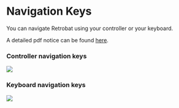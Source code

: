 # Navigation Keys

You can navigate Retrobat using your controller or your keyboard.

A detailed pdf notice can be found [here](http://retrobat.ovh/notice/notice.pdf).

### **Controller navigation keys**

![](<../../en/.gitbook/assets/image (17).png>)

### **Keyboard navigation keys**

![](<../../en/.gitbook/assets/image (26).png>)
